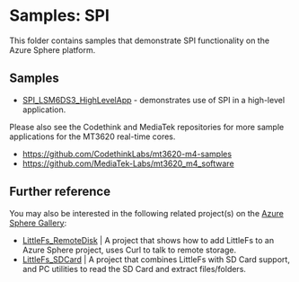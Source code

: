 # Samples: SPI

This folder contains samples that demonstrate SPI functionality on the Azure Sphere platform.

## Samples

 * [SPI_LSM6DS3_HighLevelApp](SPI_LSM6DS3_HighLevelApp/) - demonstrates use of SPI in a high-level application.

Please also see the Codethink and MediaTek repositories for more sample applications for the MT3620
real-time cores.

- https://github.com/CodethinkLabs/mt3620-m4-samples
- https://github.com/MediaTek-Labs/mt3620_m4_software

## Further reference
You may also be interested in the following related project(s) on the [Azure Sphere Gallery](https://github.com/Azure/azure-sphere-gallery):

- [LittleFs_RemoteDisk](https://github.com/Azure/azure-sphere-gallery/tree/main/LittleFs_RemoteDisk) | A project that shows how to add LittleFs to an Azure Sphere project, uses Curl to talk to remote storage.
- [LittleFs_SDCard](https://github.com/Azure/azure-sphere-gallery/tree/main/LittleFs_SDCard) | A project that combines LittleFs with SD Card support, and PC utilities to read the SD Card and extract files/folders.